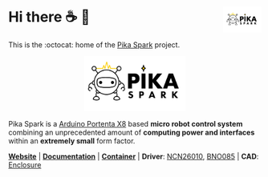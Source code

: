 <a href="https://pika-spark.io/"><img align="right" src="logo/logo-pika-spark-bg-white.png" width="15%"></a>
Hi there :coffee: :wave:
========================
This is the :octocat: home of the [Pika Spark](https://pika-spark.io/) project.

<p align="center">
  <a href="https://pika-spark.io/"><img src="logo/logo-pika-spark-bg-white-github.png" width="40%"></a>
</p>

Pika Spark is a [Arduino Portenta X8](https://store.arduino.cc/products/portenta-x8) based **micro robot control system** combining an unprecedented amount of **computing power and interfaces** within an **extremely small** form factor.

[**Website**](https://pika-spark.io/) | [**Documentation**](https://docs.pika-spark.io/) | [**Container**](https://github.com/pika-spark/pika-spark-containers) | **Driver**: [NCN26010](https://github.com/pika-spark/pika-spark-ncn26010-driver), [BNO085](https://github.com/pika-spark/pika-spark-bno085-driver) | **CAD**: [Enclosure](https://github.com/pika-spark/pika-spark-enclosure)
